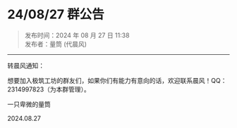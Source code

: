 # 24/08/27 群公告

> 发布时间：2024 年 08 月 27 日 11:38  
  发布者：量筒 (代晨风)

---

转晨风通知：

想要加入极筑工坊的群友们，如果你们有能力有意向的话，欢迎联系晨风！QQ：2314997823（为本群管理）。

一只卑微的量筒

2024.08.27
